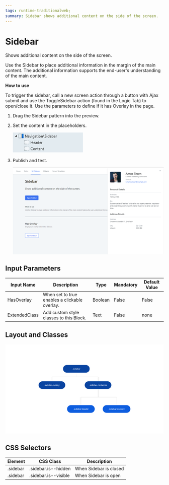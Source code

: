 ```yaml
---
tags: runtime-traditionalweb; 
summary: Sidebar shows additional content on the side of the screen.
---
```


# Sidebar

Shows additional content on the side of the screen.

Use the Sidebar to place additional information in the margin of the main content. The additional information supports the end-user's understanding of the main content. 

**How to use**

To trigger the sidebar, call a new screen action through a button with Ajax submit and use the ToggleSidebar action (found in the Logic Tab) to open/close it. Use the parameters to define if it has Overlay in the page.

1. Drag the Sidebar pattern into the preview.

1. Set the content in the placeholders.

    ![](<images/sidebar-image-1.png>)

1. Publish and test.

    ![](<images/sidebar-image-2.png?width=750>)


## Input Parameters

| **Input Name** |  **Description** |  **Type** | **Mandatory** | **Default Value** |
|---|---|---|---|---|
| HasOverlay  |  When set to true enables a clickable overlay. |  Boolean | False | False |
| ExtendedClass  |  Add custom style classes to this Block. |  Text | False | none |

## Layout and Classes

![](<images/sidebar-image-3.png>)

## CSS Selectors

| **Element** |  **CSS Class** |  **Description**  |
| --- | --- | --- |
| .sidebar | .sidebar.is--hidden |  When Sidebar is closed  |
| .sidebar | .sidebar.is--visible |  When Sidebar is open  |
